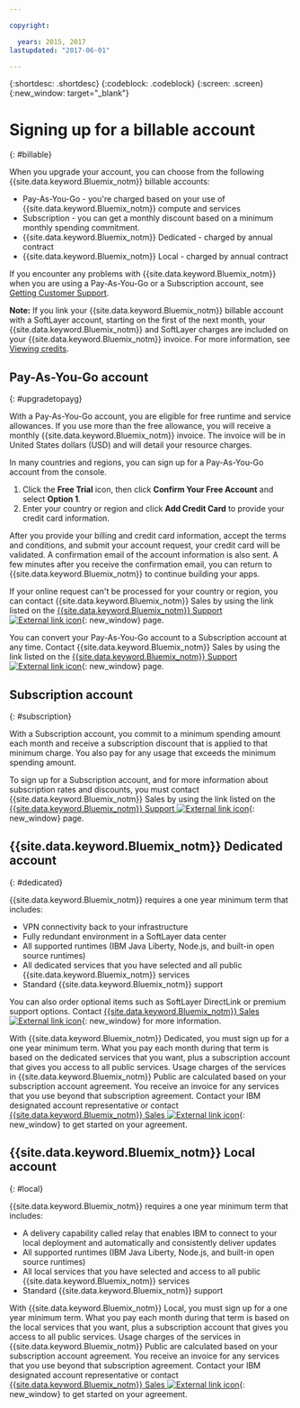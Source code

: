 ```yaml
---

copyright:

  years: 2015, 2017
lastupdated: "2017-06-01"

---
```


{:shortdesc: .shortdesc}
{:codeblock: .codeblock}
{:screen: .screen}
{:new_window: target="_blank"}

# Signing up for a billable account
{: #billable}

When you upgrade your account, you can choose from the following {{site.data.keyword.Bluemix_notm}} billable accounts: 
  
  * Pay-As-You-Go - you're charged based on your use of {{site.data.keyword.Bluemix_notm}} compute and services
  * Subscription - you can get a monthly discount based on a minimum monthly spending commitment.
  * {{site.data.keyword.Bluemix_notm}} Dedicated - charged by annual contract
  * {{site.data.keyword.Bluemix_notm}} Local - charged by annual contract  

If you encounter any problems with {{site.data.keyword.Bluemix_notm}} when you are using a Pay-As-You-Go or a Subscription 
account, see [Getting Customer Support](/docs/support/index.html#getting-customer-support).

**Note:** If you link your {{site.data.keyword.Bluemix_notm}} billable account with a SoftLayer account, starting on the 
first of the next month, your {{site.data.keyword.Bluemix_notm}} and SoftLayer charges are included on your 
{{site.data.keyword.Bluemix_notm}} invoice. For more information, see 
[Viewing credits](/docs/pricing/viewing_usage.html#credits).

## Pay-As-You-Go account
{: #upgradetopayg}

With a Pay-As-You-Go account, you are eligible for free runtime and service allowances. If you use more than 
the free allowance, you will receive a monthly {{site.data.keyword.Bluemix_notm}} invoice. The invoice will be in 
United States dollars (USD) and will detail your resource charges.

In many countries and regions, you can sign up for a Pay-As-You-Go account from the console.

  1. Click the **Free Trial** icon, then click **Confirm Your Free Account** and select **Option 1**.
  2. Enter your country or region and click **Add Credit Card** to provide your credit card information.

After you provide your billing and credit card information, accept the terms and conditions, and submit your account request, your credit card will be validated. A confirmation email of the account information is also sent. A few minutes after 
you receive the confirmation email, you can return to {{site.data.keyword.Bluemix_notm}} to continue building your apps. 

If your online request can't be processed for your country or region, you can contact 
{{site.data.keyword.Bluemix_notm}} Sales by using the link listed on the 
[{{site.data.keyword.Bluemix_notm}} Support ![External link icon](../icons/launch-glyph.svg)](http://ibm.biz/bluemixsupport){: new_window} page.

You can convert your Pay-As-You-Go account to a Subscription account at any time. Contact 
{{site.data.keyword.Bluemix_notm}} Sales by using the link listed on the 
[{{site.data.keyword.Bluemix_notm}} Support ![External link icon](../icons/launch-glyph.svg)](http://ibm.biz/bluemixsupport){: new_window} 
page.

## Subscription account
{: #subscription}

With a Subscription account, you commit to a minimum spending amount each month and receive a subscription discount that is 
applied to that minimum charge. You also pay for any usage that exceeds the minimum spending amount.

To sign up for a Subscription account, and for more information about subscription rates and discounts, you must contact 
{{site.data.keyword.Bluemix_notm}} Sales by using the link listed on the [{{site.data.keyword.Bluemix_notm}} Support ![External link icon](../icons/launch-glyph.svg)](http://ibm.biz/bluemixsupport){: new_window} page.

## {{site.data.keyword.Bluemix_notm}} Dedicated account
{: #dedicated}

{{site.data.keyword.Bluemix_notm}} requires a one year minimum term that includes:

* VPN connectivity back to your infrastructure
* Fully redundant environment in a SoftLayer data center
* All supported runtimes (IBM Java Liberty, Node.js, and built-in open source runtimes)
* All dedicated services that you have selected and all public {{site.data.keyword.Bluemix_notm}} services
* Standard {{site.data.keyword.Bluemix_notm}} support

You can also order optional items such as SoftLayer DirectLink or premium support options. Contact 
[{{site.data.keyword.Bluemix_notm}} Sales ![External link icon](../icons/launch-glyph.svg)](http://ibm.biz/bluemixsupport){: new_window} 
for more information.

With {{site.data.keyword.Bluemix_notm}} Dedicated, you must sign up for a one year minimum term. What you pay each month 
during that term is based on the dedicated services that you want, plus a subscription account that gives you access to all 
public services. Usage charges of the services in {{site.data.keyword.Bluemix_notm}} Public are calculated based on your 
subscription account agreement. You receive an invoice for any services that you use beyond that subscription agreement. 
Contact your IBM designated account representative or contact [{{site.data.keyword.Bluemix_notm}} Sales ![External link icon](../icons/launch-glyph.svg)](http://ibm.biz/bluemixsupport){: new_window} 
to get started on your agreement.

## {{site.data.keyword.Bluemix_notm}} Local account
{: #local}

{{site.data.keyword.Bluemix_notm}} requires a one year minimum term that includes:

* A delivery capability called relay that enables IBM to connect to your local deployment and automatically and consistently 
deliver updates
* All supported runtimes (IBM Java Liberty, Node.js, and built-in open source runtimes)
* All local services that you have selected and access to all public {{site.data.keyword.Bluemix_notm}} services
* Standard {{site.data.keyword.Bluemix_notm}} support

With {{site.data.keyword.Bluemix_notm}} Local, you must sign up for a one year minimum term. What you pay each month during 
that term is based on the local services that you want, plus a subscription account that gives you access to all public 
services. Usage charges of the services in {{site.data.keyword.Bluemix_notm}} Public are calculated based on your 
subscription account agreement. You receive an invoice for any services that you use beyond that subscription agreement. 
Contact your IBM designated account representative or contact [{{site.data.keyword.Bluemix_notm}} Sales ![External link icon](../icons/launch-glyph.svg)](http://ibm.biz/bluemixsupport){: new_window} 
to get started on your agreement.
